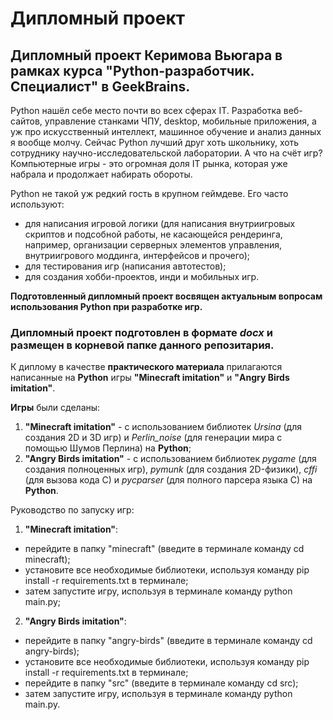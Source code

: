 # Дипломный проект

## **Дипломный проект Керимова Вьюгара** в рамках курса **"Python-разработчик. Специалист"** в **GeekBrains**.

Python нашёл себе место почти во всех сферах IT. Разработка веб-сайтов, управление станками ЧПУ, desktop, мобильные приложения, а уж про искусственный интеллект, машинное обучение и анализ данных я вообще молчу.  Сейчас Python лучший друг хоть школьнику, хоть сотруднику научно-исследовательской лаборатории. А что на счёт игр? Компьютерные игры - это огромная доля IT рынка, которая уже набрала и продолжает набирать обороты. 

Python не такой уж редкий гость в крупном геймдеве. Его часто используют:
* для написания игровой логики (для написания внутриигровых скриптов и подсобной работы, не касающейся рендеринга, например, организации серверных элементов управления, внутриигрового моддинга, интерфейсов и прочего);
* для тестирования игр (написания автотестов);
* для создания хобби-проектов, инди и мобильных игр.

**Подготовленный дипломный проект восвящен актуальным вопросам использования Python при разработке игр.**

### **Дипломный проект** подготовлен в формате *docx* и размещен **в корневой папке** данного репозитария.

К диплому в качестве **практического материала** прилагаются написанные на **Python** игры **"Minecraft imitation"** и **"Angry Birds imitation"**.

**Игры** были сделаны:
1) **"Minecraft imitation"**  - с использованием библиотек *Ursina* (для создания 2D и 3D игр) и *Perlin_noise* (для генерации мира с помощью Шумов Перлина) на **Python**;
2) **"Angry Birds imitation"**  - с использованием библиотек *pygame* (для создания полноценных игр), *pymunk* (для создания 2D-физики), *cffi* (для вызова кода C) и *pycparser* (для полного парсера языка C) на **Python**.

Руководство по запуску игр:
1) **"Minecraft imitation"**:
- перейдите в папку "minecraft" (введите в терминале команду cd minecraft);
- установите все необходимые библиотеки, используя команду pip install -r requirements.txt в терминале;
- затем запустите игру, используя в терминале команду python main.py;
2) **"Angry Birds imitation"**:
- перейдите в папку "angry-birds" (введите в терминале команду cd angry-birds);
- установите все необходимые библиотеки, используя команду pip install -r requirements.txt в терминале;
- перейдите в папку "src" (введите в терминале команду cd src);
- затем запустите игру, используя в терминале команду python main.py.